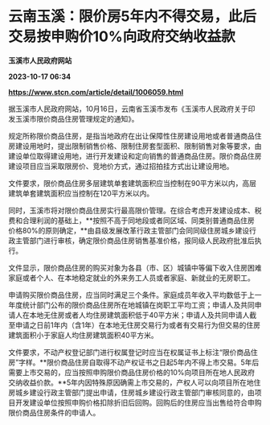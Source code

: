 # 云南玉溪：限价房5年内不得交易，此后交易按申购价10%向政府交纳收益款
**玉溪市人民政府网站**

**2023-10-17 06:34**

**https://www.stcn.com/article/detail/1006059.html**

据玉溪市人民政府网站，10月16日，云南省玉溪市发布《玉溪市人民政府关于印发玉溪市限价商品住房管理规定的通知》。

规定所称限价商品住房，是指当地政府在出让保障性住房建设用地或者普通商品住房建设用地时，提出限制销售价格、限制住房套型面积、限制销售对象等要求，由建设单位取得建设用地，进行开发建设和定向销售的普通商品住房。限价商品住房建设项目应当采取限房价、竞地价方式，通过招拍挂方式出让建设用地。

文件要求，限价商品住房多层建筑单套建筑面积应当控制在90平方米以内，高层建筑单套建筑面积应当控制在120平方米以内。

同时，玉溪市将对限价商品住房实行最高限价管理。在综合考虑开发建设成本、税费和合理利润的基础上，**按照不高于同地段或者同区域、同类别普通商品住房价格80%的原则确定，**由县级发展改革行政主管部门会同同级住房城乡建设行政主管部门进行审核，确定限价商品住房销售基准价格，报同级人民政府批准后执行。

文件显示，限价商品住房的购买对象为各县（市、区）城镇中等偏下收入住房困难家庭或者个人、在本地稳定就业的外来务工人员或者家庭、新就业的无房职工。

申请购买限价商品住房，应当同时满足三个条件。家庭成员年收入平均数低于上一年度统计部门公布的限价商品住房所在地城镇在岗职工平均工资；申请人及共同申请人在本地无住房或者人均住房建筑面积低于40平方米；申请人及共同申请人截至申请之日前1年内（含1年）在本地无住房交易行为或者有交易行为但交易的住房建筑面积小于家庭人均住房建筑面积40平方米。

文件要求，不动产权登记部门进行权属登记时应当在权属证书上标注“限价商品住房”字样。**限价商品住房自取得不动产权证书之日起5年内不得上市交易。5年后需要上市交易的，应当按照申购限价商品住房价格的10%向项目所在地人民政府交纳收益价款。**5年内因特殊原因确需上市交易的，产权人可以向项目所在地住房城乡建设行政主管部门提出申请，住房城乡建设行政主管部门审核同意的，由项目开发建设单位按照申购价格扣除折旧后回购。回购后的住房应当出售给符合申购限价商品住房条件的申请人。